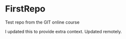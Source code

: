 # FirstRepo
Test repo from the GIT online course

I updated this to provide extra context.
Updated remotely.
